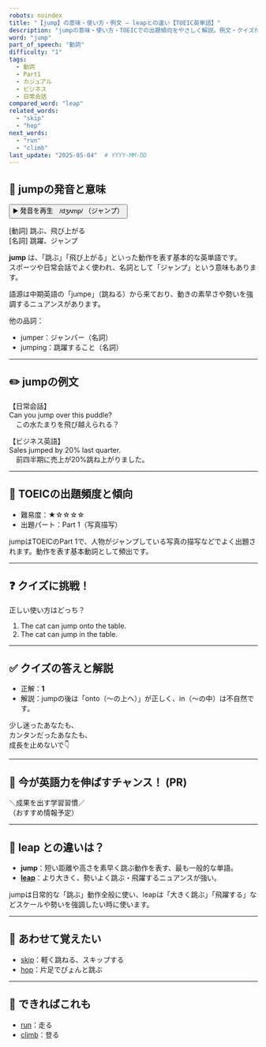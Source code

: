 ```yaml
---
robots: noindex
title: "【jump】の意味・使い方・例文 ― leapとの違い【TOEIC英単語】"
description: "jumpの意味・使い方・TOEICでの出題傾向をやさしく解説。例文・クイズ付きでleapとの違いもわかりやすく学べます。"
word: "jump"
part_of_speech: "動詞"
difficulty: "1"
tags:
  - 動詞
  - Part1
  - カジュアル
  - ビジネス
  - 日常会話
compared_word: "leap"
related_words:
  - "skip"
  - "hop"
next_words:
  - "run"
  - "climb"
last_update: "2025-05-04"  # YYYY-MM-DD
---
```


## 🔰 jumpの発音と意味

<button class="play-audio" onclick="playTTS('jump')">
  <span class="play-audio-main">
    ▶️ 発音を再生　/dʒʌmp/
  </span>
  <span class="play-audio-sub">
    （ジャンプ）
  </span>
</button>

[動詞] 跳ぶ、飛び上がる  
[名詞] 跳躍、ジャンプ

**jump** は、「跳ぶ」「飛び上がる」といった動作を表す基本的な英単語です。  
スポーツや日常会話でよく使われ、名詞として「ジャンプ」という意味もあります。

語源は中期英語の「jumpe」（跳ねる）から来ており、動きの素早さや勢いを強調するニュアンスがあります。

他の品詞：  
- jumper：ジャンパー（名詞）
- jumping：跳躍すること（名詞）

---

## ✏️ jumpの例文

【日常会話】  
Can you jump over this puddle?  
　この水たまりを飛び越えられる？

【ビジネス英語】  
Sales jumped by 20% last quarter.  
　前四半期に売上が20%跳ね上がりました。

---

## 🎯 TOEICの出題頻度と傾向

- 難易度：★☆☆☆☆
- 出題パート：Part 1（写真描写）

jumpはTOEICのPart 1で、人物がジャンプしている写真の描写などでよく出題されます。動作を表す基本動詞として頻出です。

---

## ❓ クイズに挑戦！

正しい使い方はどっち？

1. The cat can jump onto the table.  
2. The cat can jump in the table.

---

## ✅ クイズの答えと解説

- 正解：**1**
- 解説：jumpの後は「onto（〜の上へ）」が正しく、in（〜の中）は不自然です。

少し迷ったあなたも、  
カンタンだったあなたも、  
成長を止めないで👇️

---

## 🚀 今が英語力を伸ばすチャンス！ (PR)

<div class="info-center">
＼成果を出す学習習慣／<br>  
（おすすめ情報予定）
</div>

---

## 🤔  leap との違いは？

- **jump**：短い距離や高さを素早く跳ぶ動作を表す、最も一般的な単語。
- **[leap](/word/leap/)**：より大きく、勢いよく跳ぶ・飛躍するニュアンスが強い。

jumpは日常的な「跳ぶ」動作全般に使い、leapは「大きく跳ぶ」「飛躍する」などスケールや勢いを強調したい時に使います。

---

## 🧩 あわせて覚えたい

- [skip](/word/skip/)：軽く跳ねる、スキップする
- [hop](/word/hop/)：片足でぴょんと跳ぶ

---

## 📖 できればこれも

- [run](/word/run/)：走る
- [climb](/word/climb/)：登る

<!-- cvid: aid22_bid26 -->
